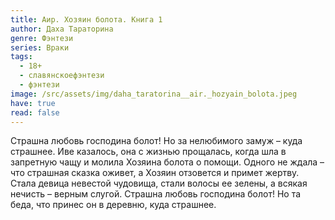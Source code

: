 ```yaml
---
title: Аир. Хозяин болота. Книга 1
author: Даха Тараторина
genre: Фэнтези
series: Враки
tags:
  - 18+
  - славянскоефэнтези
  - фэнтези
image: /src/assets/img/daha_taratorina__air._hozyain_bolota.jpeg
have: true
read: false
---
```

Страшна любовь господина болот! Но за нелюбимого замуж – куда страшнее.
Иве казалось, она с жизнью прощалась, когда шла в запретную чащу и молила Хозяина болота о помощи. Одного не ждала – что страшная сказка оживет, а Хозяин отзовется и примет жертву.
Стала девица невестой чудовища, стали волосы ее зелены, а всякая нечисть – верным слугой. Страшна любовь господина болот! Но та беда, что принес он в деревню, куда страшнее.
